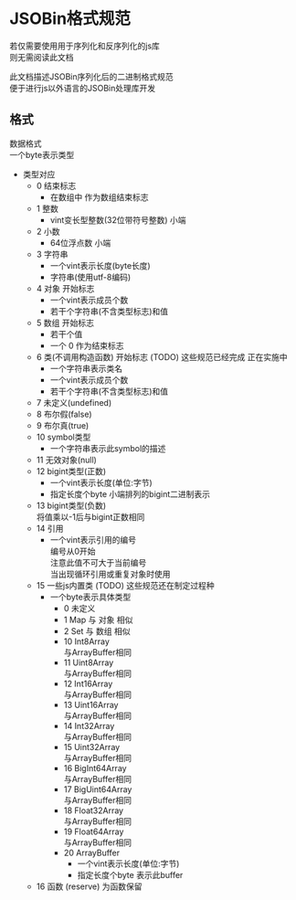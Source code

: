 # JSOBin格式规范

若仅需要使用用于序列化和反序列化的js库   
则无需阅读此文档   

此文档描述JSOBin序列化后的二进制格式规范   
便于进行js以外语言的JSOBin处理库开发   


## 格式

数据格式   
一个byte表示类型   
+ 类型对应
    + 0 结束标志   
        + 在数组中 作为数组结束标志
    + 1 整数
        + vint变长型整数(32位带符号整数) 小端
    + 2 小数
        + 64位浮点数 小端
    + 3 字符串
        + 一个vint表示长度(byte长度)
        + 字符串(使用utf-8编码)
    + 4 对象 开始标志
        + 一个vint表示成员个数
        + 若干个字符串(不含类型标志)和值
    + 5 数组 开始标志
        + 若干个值
        + 一个 0 作为结束标志
    + 6 类(不调用构造函数) 开始标志 (TODO) 这些规范已经完成 正在实施中
        + 一个字符串表示类名
        + 一个vint表示成员个数
        + 若干个字符串(不含类型标志)和值
    + 7 未定义(undefined)
    + 8 布尔假(false)
    + 9 布尔真(true)
    + 10 symbol类型
        + 一个字符串表示此symbol的描述
    + 11 无效对象(null)
    + 12 bigint类型(正数)
        + 一个vint表示长度(单位:字节)
        + 指定长度个byte 小端排列的bigint二进制表示
    + 13 bigint类型(负数)   
        将值乘以-1后与bigint正数相同
    + 14 引用
        + 一个vint表示引用的编号   
        编号从0开始   
        注意此值不可大于当前编号   
        当出现循环引用或重复对象时使用
    + 15 一些js内置类 (TODO) 这些规范还在制定过程种
        + 一个byte表示具体类型
            + 0 未定义
            + 1 Map
                与 对象 相似
            + 2 Set
                与 数组 相似
            + 10 Int8Array   
                与ArrayBuffer相同
            + 11 Uint8Array   
                与ArrayBuffer相同
            + 12 Int16Array   
                与ArrayBuffer相同
            + 13 Uint16Array   
                与ArrayBuffer相同
            + 14 Int32Array   
                与ArrayBuffer相同
            + 15 Uint32Array   
                与ArrayBuffer相同
            + 16 BigInt64Array   
                与ArrayBuffer相同
            + 17 BigUint64Array   
                与ArrayBuffer相同
            + 18 Float32Array   
                与ArrayBuffer相同
            + 19 Float64Array   
                与ArrayBuffer相同
            + 20 ArrayBuffer
                + 一个vint表示长度(单位:字节)
                + 指定长度个byte 表示此buffer
    + 16 函数 (reserve) 为函数保留
